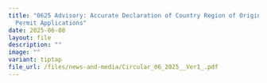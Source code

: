 ```yaml
---
title: "0625 Advisory: Accurate Declaration of Country Region of Origin in
  Permit Applications"
date: 2025-06-08
layout: file
description: ""
image: ""
variant: tiptap
file_url: /files/news-and-media/Circular_06_2025__Ver1_.pdf
---
```

